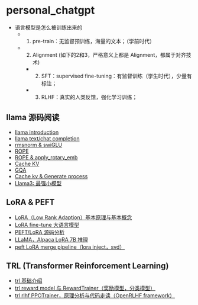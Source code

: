 # personal_chatgpt

- 语言模型是怎么被训练出来的
    - 1. pre-train：无监督预训练，海量的文本；（学前时代）
    - 2. Alignment (如下的2和3，严格意义上都是 Alignment，都属于对齐技术)
        - 2. SFT：supervised fine-tuning：有监督训练（学生时代），少量有标注；
        - 3. RLHF：真实的人类反馈，强化学习训练； 


## llama 源码阅读

- [llama introduction](https://www.bilibili.com/video/BV1xP411x7TL)
- [llama text/chat completion](https://www.bilibili.com/video/BV1Zu4y1B7gM/)
- [rmsnorm & swiGLU](https://www.bilibili.com/video/BV1e14y1C7G8/)
- [ROPE](https://www.bilibili.com/video/BV1Dh4y1P7KY/)
- [ROPE & apply_rotary_emb](https://www.bilibili.com/video/BV18u411M7j1/)
- [Cache KV](https://www.bilibili.com/video/BV1FB4y1Z79y/)
- [GQA](https://www.bilibili.com/video/BV1vc411o7fa/)
- [Cache kv & Generate process](https://www.bilibili.com/video/BV1Ea4y1d7wx/)
- [Llama3: 最强小模型](https://www.bilibili.com/video/BV15z42167yB/)

## LoRA & PEFT

- [LoRA（Low Rank Adaption）基本原理与基本概念](https://www.bilibili.com/video/BV15T411477N/)
- [LoRA fine-tune 大语言模型](https://www.bilibili.com/video/BV1qz4y1B7LB/)
- [PEFT/LoRA 源码分析](https://www.bilibili.com/video/BV1sV4y1z7uS/)
- [LLaMA，Alpaca LoRA 7B 推理](https://www.bilibili.com/video/BV1Po4y1T7Bn/)
- [peft LoRA merge pipeline（lora inject，svd）](https://www.bilibili.com/video/BV13A4m1w7i6/)

## TRL (Transformer Reinforcement Learning)

- [trl 基础介绍](https://www.bilibili.com/video/BV1zm4y1H79x/)
- [trl reward model 与 RewardTrainer（奖励模型，分类模型）](https://www.bilibili.com/video/BV1GZ421t7oU/)
- [trl rlhf PPOTrainer，原理分析与代码走读（OpenRLHF framework）](https://www.bilibili.com/video/BV1ss421G7Nj/)